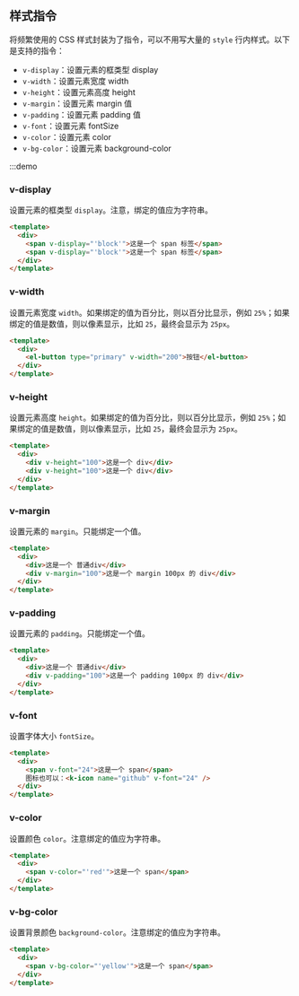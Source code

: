 ## 样式指令

将频繁使用的 CSS 样式封装为了指令，可以不用写大量的 `style` 行内样式。以下是支持的指令：

- `v-display`：设置元素的框类型 display
- `v-width`：设置元素宽度 width
- `v-height`：设置元素高度 height
- `v-margin`：设置元素 margin 值
- `v-padding`：设置元素 padding 值
- `v-font`：设置元素 fontSize
- `v-color`：设置元素 color
- `v-bg-color`：设置元素 background-color

:::demo

### v-display

设置元素的框类型 `display`。注意，绑定的值应为字符串。

```html
<template>
  <div>
    <span v-display="'block'">这是一个 span 标签</span>
    <span v-display="'block'">这是一个 span 标签</span>
  </div>
</template>
```

### v-width

设置元素宽度 `width`。如果绑定的值为百分比，则以百分比显示，例如 `25%`；如果绑定的值是数值，则以像素显示，比如 `25`，最终会显示为 `25px`。

```html
<template>
  <div>
    <el-button type="primary" v-width="200">按钮</el-button>
  </div>
</template>
```

### v-height

设置元素高度 `height`。如果绑定的值为百分比，则以百分比显示，例如 `25%`；如果绑定的值是数值，则以像素显示，比如 `25`，最终会显示为 `25px`。

```html
<template>
  <div>
    <div v-height="100">这是一个 div</div>
    <div v-height="100">这是一个 div</div>
  </div>
</template>
```

### v-margin

设置元素的 `margin`。只能绑定一个值。

```html
<template>
  <div>
    <div>这是一个 普通div</div>
    <div v-margin="100">这是一个 margin 100px 的 div</div>
  </div>
</template>
```

### v-padding

设置元素的 `padding`。只能绑定一个值。

```html
<template>
  <div>
    <div>这是一个 普通div</div>
    <div v-padding="100">这是一个 padding 100px 的 div</div>
  </div>
</template>
```

### v-font

设置字体大小 `fontSize`。

```html
<template>
  <div>
    <span v-font="24">这是一个 span</span>
    图标也可以：<k-icon name="github" v-font="24" />
  </div>
</template>
```

### v-color

设置颜色 `color`。注意绑定的值应为字符串。

```html
<template>
  <div>
    <span v-color="'red'">这是一个 span</span>
  </div>
</template>
```

### v-bg-color

设置背景颜色 `background-color`。注意绑定的值应为字符串。

```html
<template>
  <div>
    <span v-bg-color="'yellow'">这是一个 span</span>
  </div>
</template>
```
